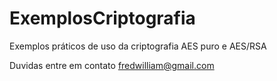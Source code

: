 # ExemplosCriptografia
Exemplos práticos de uso da criptografia AES puro e AES/RSA

Duvidas entre em contato fredwilliam@gmail.com
